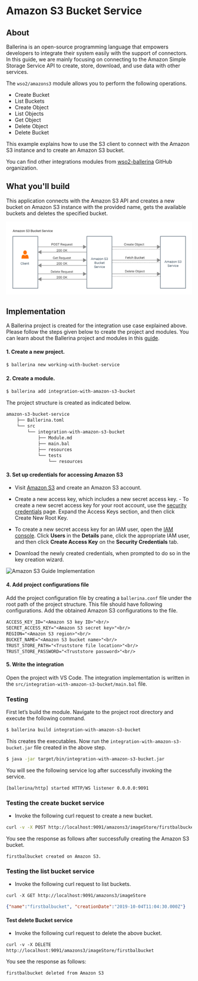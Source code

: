 # Amazon S3 Bucket Service

## About

Ballerina is an open-source programming language that empowers developers to integrate their system easily with the 
support of connectors. In this guide, we are mainly focusing on connecting to the Amazon Simple Storage Service API to create, store, download, and use data with other services.  

The `wso2/amazons3` module allows you to perform the following operations.
* Create Bucket
* List Buckets
* Create Object
* List Objects
* Get Object
* Delete Object
* Delete Bucket

This example explains how to use the S3 client to connect with the Amazon S3 instance and to create an Amazon S3 bucket.

You can find other integrations modules from [wso2-ballerina](https://github.com/wso2-ballerina) GitHub organization.

## What you'll build

This application connects with the Amazon S3 API and creates a new bucket on Amazon S3 instance with the provided name, gets the available buckets and deletes the specified bucket.

![working with Amazon S3 Bucket Service](../../../../../assets/img/amazon-s3-bucket-service.png)

<!-- INCLUDE_MD: ../../../../../tutorial-prerequisites.md -->

<!-- INCLUDE_MD: ../../../../../tutorial-get-the-code.md -->

## Implementation

A Ballerina project is created for the integration use case explained above. Please follow the steps given 
below to create the project and modules. You can learn about the Ballerina project and modules in this 
[guide](https://ei.docs.wso2.com/en/latest/ballerina-integrator/develop/using-modules/#creating-a-project).

#### 1. Create a new project.

```bash
$ ballerina new working-with-bucket-service
```

#### 2. Create a module.

```bash
$ ballerina add integration-with-amazon-s3-bucket
```

The project structure is created as indicated below.

```
amazon-s3-bucket-service
    ├── Ballerina.toml
    └── src
        └── integration-with-amazon-s3-bucket
            ├── Module.md
            ├── main.bal
            ├── resources
            └── tests
                └── resources
```

#### 3. Set up credentials for accessing Amazon S3

- Visit [Amazon S3](https://aws.amazon.com/s3/) and create an Amazon S3 account.

- Create a new access key, which includes a new secret access key.
        - To create a new secret access key for your root account, use the [security credentials](https://console.aws.amazon.com/iam/home?#security_credential) page. Expand the Access Keys section, and then click Create New Root Key.

-  To create a new secret access key for an IAM user, open the [IAM console](https://console.aws.amazon.com/iam/home?region=us-east-1#home). Click **Users** in the **Details** pane, click the appropriate IAM user, and then click **Create Access Key** on the **Security Credentials** tab.
- Download the newly created credentials, when prompted to do so in the key creation wizard.

 ![Amazon S3 Guide Implementation](resources/s3_connector_guide_implementation.svg "Amazon S3 Guide Implementation")


#### 4. Add project configurations file

Add the project configuration file by creating a `ballerina.conf` file under the root path of the project structure. 
This file should have following configurations. Add the obtained Amazon S3 configurations to the file.

```
ACCESS_KEY_ID="<Amazon S3 key ID>"<br/>
SECRET_ACCESS_KEY="<Amazon S3 secret key>"<br/>
REGION="<Amazon S3 region>"<br/>
BUCKET_NAME="<Amazon S3 bucket name>"<br/>
TRUST_STORE_PATH="<Truststore file location>"<br/>
TRUST_STORE_PASSWORD="<Truststore password>"<br/>
```

#### 5. Write the integration
Open the project with VS Code. The integration implementation is written in the `src/integration-with-amazon-s3-bucket/main.bal` file.

<!-- INCLUDE_CODE: src/integration-with-amazon-s3-bucket/main.bal -->

### Testing 

First let’s build the module. Navigate to the project root directory and execute the following command.

```bash
$ ballerina build integration-with-amazon-s3-bucket
```

This creates the executables. Now run the `integration-with-amazon-s3-bucket.jar` file created in the above step.

```bash
$ java -jar target/bin/integration-with-amazon-s3-bucket.jar
```

You will see the following service log after successfully invoking the service.

```log
[ballerina/http] started HTTP/WS listener 0.0.0.0:9091
```

### Testing the create bucket service 

- Invoke the following curl request to create a new bucket.
```bash
curl -v -X POST http://localhost:9091/amazons3/imageStore/firstbalbucket
```
You see the response as follows after successfully creating the Amazon S3 bucket.
```
firstbalbucket created on Amazon S3.
```

### Testing the list bucket service 

- Invoke the following curl request to list buckets.
```
curl -X GET http://localhost:9091/amazons3/imageStore

```

```json
{"name":"firstbalbucket", "creationDate":"2019-10-04T11:04:30.000Z"}
```

#### Test delete Bucket service

- Invoke the following curl request to delete the above bucket.
```
curl -v -X DELETE http://localhost:9091/amazons3/imageStore/firstbalbucket
```
You see the response as follows:
```
firstbalbucket deleted from Amazon S3
```
